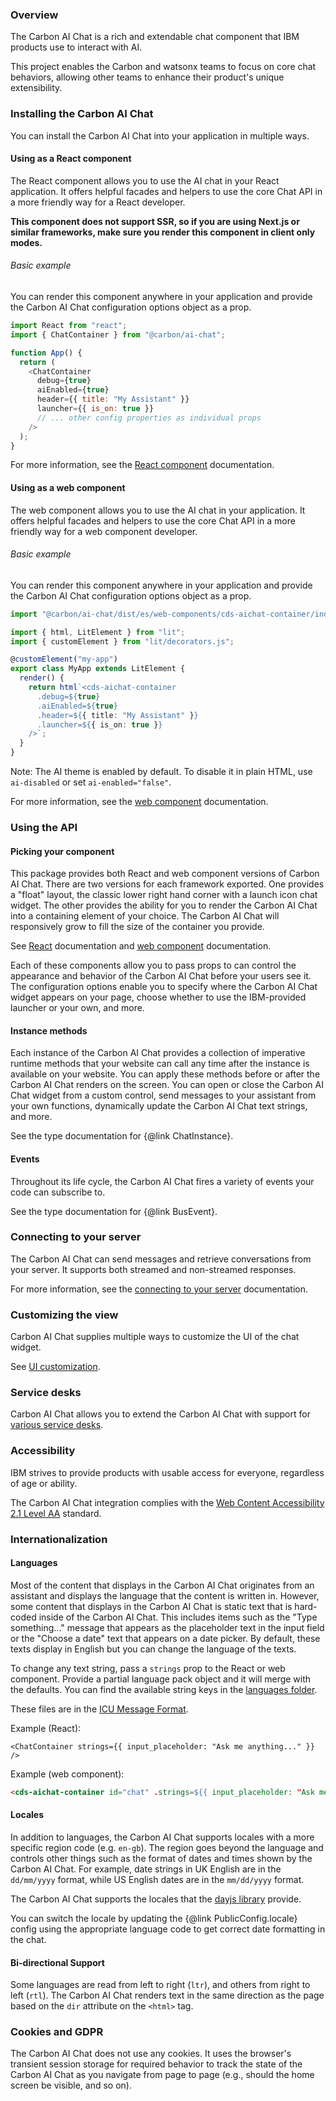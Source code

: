 ### Overview

The Carbon AI Chat is a rich and extendable chat component that IBM products use to interact with AI.

This project enables the Carbon and watsonx teams to focus on core chat behaviors, allowing other teams to enhance their product's unique extensibility.

### Installing the Carbon AI Chat

You can install the Carbon AI Chat into your application in multiple ways.

#### Using as a React component

The React component allows you to use the AI chat in your React application. It offers helpful facades and helpers to use the core Chat API in a more friendly way for a React developer.

**This component does not support SSR, so if you are using Next.js or similar frameworks, make sure you render this component in client only modes.**

###### Basic example

You can render this component anywhere in your application and provide the Carbon AI Chat configuration options object as a prop.

```javascript
import React from "react";
import { ChatContainer } from "@carbon/ai-chat";

function App() {
  return (
    <ChatContainer
      debug={true}
      aiEnabled={true}
      header={{ title: "My Assistant" }}
      launcher={{ is_on: true }}
      // ... other config properties as individual props
    />
  );
}
```

For more information, see the [React component](React.md) documentation.

#### Using as a web component

The web component allows you to use the AI chat in your application. It offers helpful facades and helpers to use the core Chat API in a more friendly way for a web component developer.

###### Basic example

You can render this component anywhere in your application and provide the Carbon AI Chat configuration options object as a prop.

```typescript
import "@carbon/ai-chat/dist/es/web-components/cds-aichat-container/index.js";

import { html, LitElement } from "lit";
import { customElement } from "lit/decorators.js";

@customElement("my-app")
export class MyApp extends LitElement {
  render() {
    return html`<cds-aichat-container
      .debug=${true}
      .aiEnabled=${true}
      .header=${{ title: "My Assistant" }}
      .launcher=${{ is_on: true }}
    />`;
  }
}
```

Note: The AI theme is enabled by default. To disable it in plain HTML, use `ai-disabled` or set `ai-enabled="false"`.

For more information, see the [web component](WebComponent.md) documentation.

### Using the API

#### Picking your component

This package provides both React and web component versions of Carbon AI Chat. There are two versions for each framework exported. One provides a "float" layout, the classic lower right hand corner with a launch icon chat widget. The other provides the ability for you to render the Carbon AI Chat into a containing element of your choice. The Carbon AI Chat will responsively grow to fill the size of the container you provide.

See [React](React.md) documentation and [web component](WebComponent.md) documentation.

Each of these components allow you to pass props to can control the appearance and behavior of the Carbon AI Chat before your users see it. The configuration options enable you to specify where the Carbon AI Chat widget appears on your page, choose whether to use the IBM-provided launcher or your own, and more.

#### Instance methods

Each instance of the Carbon AI Chat provides a collection of imperative runtime methods that your website can call any time after the instance is available on your website. You can apply these methods before or after the Carbon AI Chat renders on the screen. You can open or close the Carbon AI Chat widget from a custom control, send messages to your assistant from your own functions, dynamically update the Carbon AI Chat text strings, and more.

See the type documentation for {@link ChatInstance}.

#### Events

Throughout its life cycle, the Carbon AI Chat fires a variety of events your code can subscribe to.

See the type documentation for {@link BusEvent}.

### Connecting to your server

The Carbon AI Chat can send messages and retrieve conversations from your server. It supports both streamed and non-streamed responses.

For more information, see the [connecting to your server](CustomServer.md) documentation.

### Customizing the view

Carbon AI Chat supplies multiple ways to customize the UI of the chat widget.

See [UI customization](Customization.md).

### Service desks

Carbon AI Chat allows you to extend the Carbon AI Chat with support for [various service desks](CustomServiceDesks.md).

### Accessibility

IBM strives to provide products with usable access for everyone, regardless of age or ability.

The Carbon AI Chat integration complies with the [Web Content Accessibility 2.1 Level AA](https://www.w3.org/WAI/standards-guidelines/wcag/new-in-21/) standard.

### Internationalization

#### Languages

Most of the content that displays in the Carbon AI Chat originates from an assistant and displays the language that the content is written in. However, some content that displays in the Carbon AI Chat is static text that is hard-coded inside of the Carbon AI Chat. This includes items such as the "Type something..." message that appears as the placeholder text in the input field or the "Choose a date" text that appears on a date picker. By default, these texts display in English but you can change the language of the texts.

To change any text string, pass a `strings` prop to the React or web component. Provide a partial language pack object and it will merge with the defaults. You can find the available string keys in the [languages folder](https://github.com/carbon-design-system/carbon-ai-chat/tree/main/packages/ai-chat/src/languages).

These files are in the [ICU Message Format](http://userguide.icu-project.org/formatparse/messages).

Example (React):

```tsx
<ChatContainer strings={{ input_placeholder: "Ask me anything..." }} />
```

Example (web component):

```html
<cds-aichat-container id="chat" .strings=${{ input_placeholder: "Ask me anything..." }} ></cds-aichat-container>
```

#### Locales

In addition to languages, the Carbon AI Chat supports locales with a more specific region code (e.g. `en-gb`). The region goes beyond the language and controls other things such as the format of dates and times shown by the Carbon AI Chat. For example, date strings in UK English are in the `dd/mm/yyyy` format, while US English dates are in the `mm/dd/yyyy` format.

The Carbon AI Chat supports the locales that the [dayjs library](https://github.com/iamkun/dayjs/tree/dev/src/locale) provide.

You can switch the locale by updating the {@link PublicConfig.locale} config using the appropriate language code to get correct date formatting in the chat.

#### Bi-directional Support

Some languages are read from left to right (`ltr`), and others from right to left (`rtl`). The Carbon AI Chat renders text in the same direction as the page based on the `dir` attribute on the `<html>` tag.

### Cookies and GDPR

The Carbon AI Chat does not use any cookies. It uses the browser's transient session storage for required behavior to track the state of the Carbon AI Chat as you navigate from page to page (e.g., should the home screen be visible, and so on).
